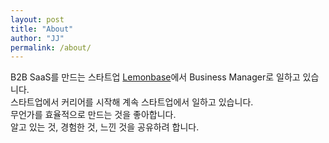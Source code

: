 ```yaml
---
layout: post
title: "About"
author: "JJ"
permalink: /about/
---
```


B2B SaaS를 만드는 스타트업 [Lemonbase](https://lemonbase.com/)에서 Business Manager로 일하고 있습니다.  
스타트업에서 커리어를 시작해 계속 스타트업에서 일하고 있습니다.  
무언가를 효율적으로 만드는 것을 좋아합니다.  
알고 있는 것, 경험한 것, 느낀 것을 공유하려 합니다.  